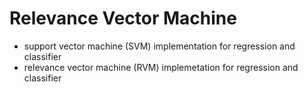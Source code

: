 # Relevance Vector Machine 
+ support vector machine (SVM) implementation for regression and classifier
+ relevance vector machine (RVM) implemetation for regression and classifier
